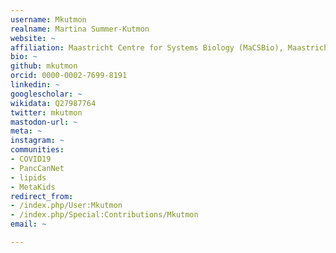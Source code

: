 ```yaml
---
username: Mkutmon
realname: Martina Summer-Kutmon
website: ~
affiliation: Maastricht Centre for Systems Biology (MaCSBio), Maastricht University
bio: ~
github: mkutmon
orcid: 0000-0002-7699-8191
linkedin: ~
googlescholar: ~
wikidata: Q27987764
twitter: mkutmon
mastodon-url: ~
meta: ~
instagram: ~
communities:
- COVID19
- PancCanNet
- lipids
- MetaKids
redirect_from:
- /index.php/User:Mkutmon
- /index.php/Special:Contributions/Mkutmon
email: ~

---
```

